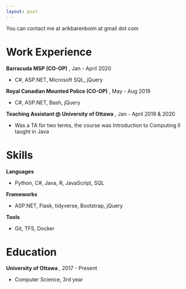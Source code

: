 ```yaml
---
layout: post
---
```

You can contact me at arikbarenboim at gmail dot com
# Work Experience 

**Barracuda MSP (CO-OP)** ,  Jan - April 2020

* C#, ASP.NET, Microsoft SQL, jQuery

**Royal Canadian Mounted Police (CO-OP)** ,  May - Aug 2019

* C#, ASP.NET, Bash, jQuery

**Teaching Assistant @ University of Ottawa** ,  Jan - April 2019 & 2020

* Was a TA for two terms, the course was Introduction to Computing II taught in Java

# Skills

**Languages**
* Python, C#, Java, R, JavaScript, SQL

**Frameworks**
* ASP.NET, Flask, tidyverse, Bootstrap, jQuery

**Tools**
* Git, TFS, Docker

# Education

**University of Ottawa** , 2017 - Present
* Computer Science, 3rd year